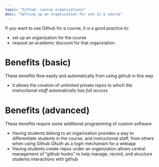 ```yaml
---
topic: "Github: course organizations"
desc: "Setting up an organization for use in a course"
---
```


If you want to use Github for a course, it is a good practice to:
* set up an organization for the course
* request an academic discount for that organziation.

# Benefits (basic)

These benefits flow easily and automatically from using github in this way

* It allows the creation of unlimited private repos to which the *instructional staff automatically has full access*


# Benefits (advanced)

These benefits require some additional programming of custom software

* Having students belong to an organization provides a way to differentiate students in the course, and instructional staff, from others when using Github OAuth as a login mechanism for a webapp
* Having students create repos under an organization allows central management of "github hooks" to help manage, record, and structure students interactions with github
